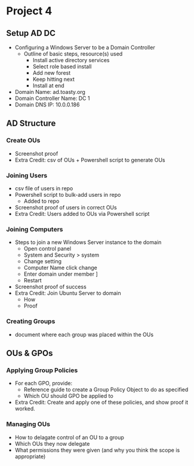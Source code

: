 # Project 4


## Setup AD DC
- Configuring a Windows Server to be a Domain Controller
  - Outline of basic steps, resource(s) used
    - Install active directory services 
    - Select role based install
    - Add new forest
    - Keep hitting next
    - Install at end
- Domain Name: ad.toasty.org
- Domain Controller Name: DC 1
- Domain DNS IP: 10.0.0.186

## AD Structure

### Create OUs

- Screenshot proof
- Extra Credit: csv of OUs + Powershell script to generate OUs

### Joining Users

- csv file of users in repo
- Powershell script to bulk-add users in repo
  - Added to repo
- Screenshot proof of users in correct OUs
- Extra Credit: Users added to OUs via Powershell script

### Joining Computers

- Steps to join a new Windows Server instance to the domain
  - Open control panel
  - System and Security > system
  - Change setting
  - Computer Name click change
  - Enter domain under member ]
  - Restart
- Screenshot proof of success
- Extra Credit: Join Ubuntu Server to domain
  - How
  - Proof

### Creating Groups

- document where each group was placed within the OUs

## OUs & GPOs

### Applying Group Policies

- For each GPO, provide:
  - Reference guide to create a Group Policy Object to do as specified
  - Which OU should GPO be applied to
- Extra Credit: Create and apply one of these policies, and show proof it worked.

### Managing OUs 
- How to delagate control of an OU to a group
- Which OUs they now delegate
- What permissions they were given (and why you think the scope is appropriate)
